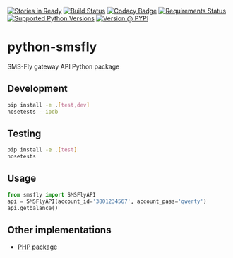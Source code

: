 [![Stories in Ready](https://badge.waffle.io/wk-tech/python-smsfly.png?label=ready&title=Ready)](https://waffle.io/wk-tech/python-smsfly) [![Build Status](https://travis-ci.org/wk-tech/python-smsfly.svg?branch=master)](https://travis-ci.org/wk-tech/python-smsfly) [![Codacy Badge](https://api.codacy.com/project/badge/Grade/78ef3eba02d94d15bca00c841696fbb6)](https://www.codacy.com/app/webknjaz/python-smsfly?utm_source=github.com&amp;utm_medium=referral&amp;utm_content=wk-tech/python-smsfly&amp;utm_campaign=Badge_Grade) [![Requirements Status](https://requires.io/github/wk-tech/python-smsfly/requirements.svg?branch=master)](https://requires.io/github/wk-tech/python-smsfly/requirements/?branch=master)
[![Supported Python Versions](https://img.shields.io/pypi/pyversions/SMSFly.svg)](https://pypi.python.org/pypi/SMSFly) [![Version @ PYPI](https://img.shields.io/pypi/v/SMSFly.svg)](https://pypi.python.org/pypi/SMSFly)
# python-smsfly
SMS-Fly gateway API Python package

## Development
```sh
pip install -e .[test,dev]
nosetests --ipdb
```

## Testing
```sh
pip install -e .[test]
nosetests
```

## Usage
```python
from smsfly import SMSFlyAPI
api = SMSFlyAPI(account_id='3801234567', account_pass='qwerty')
api.getbalance()
```

## Other implementations
* [PHP package](https://github.com/vchizi/SMSFly)
